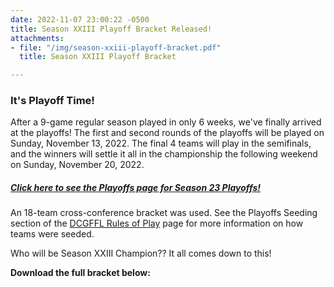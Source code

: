 ```yaml
---
date: 2022-11-07 23:00:22 -0500
title: Season XXIII Playoff Bracket Released!
attachments:
- file: "/img/season-xxiii-playoff-bracket.pdf"
  title: Season XXIII Playoff Bracket

---
```

### It's Playoff Time!

After a 9-game regular season played in only 6 weeks, we've finally arrived at the playoffs!  The first and second rounds of the playoffs will be played on Sunday, November 13, 2022.  The final 4 teams will play in the semifinals, and the winners will settle it all in the championship the following weekend on Sunday, November 20, 2022.

##### [Click here to see the Playoffs page for Season 23 Playoffs!](/season-23-playoffs "S23 Playoffs")

An 18-team cross-conference bracket was used. See the Playoffs Seeding section of the [DCGFFL Rules of Play](/rules/ "DCGFFL Rules of Play") page for more information on how teams were seeded.

Who will be Season XXIII Champion??  It all comes down to this!

**Download the full bracket below:**